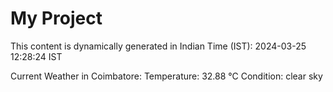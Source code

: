 # My Project

This content is dynamically generated in Indian Time (IST): 2024-03-25 12:28:24 IST


Current Weather in Coimbatore:
Temperature: 32.88 °C
Condition: clear sky
